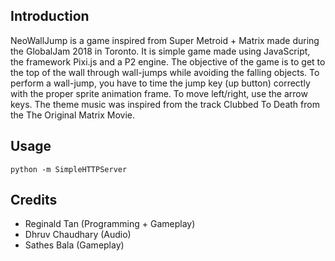 Introduction
------------
NeoWallJump is a game inspired from Super Metroid + Matrix made during the GlobalJam 2018 in Toronto. It is simple game made using JavaScript, the framework Pixi.js and a P2 engine. The objective of the game is to get to the top of the wall through wall-jumps while avoiding the falling objects. To perform a wall-jump, you have to time the jump key (up button) correctly with the proper sprite animation frame. To move left/right, use the arrow keys. The theme music was inspired from the track Clubbed To Death from the The Original Matrix Movie.

Usage
--------------
    python -m SimpleHTTPServer


Credits
--------
- Reginald Tan (Programming + Gameplay)
- Dhruv Chaudhary (Audio)
- Sathes Bala (Gameplay)

